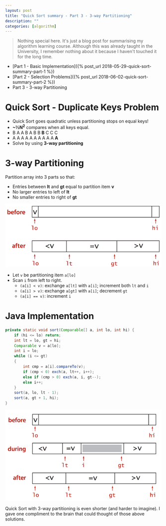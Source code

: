 ```yaml
---
layout: post
title: "Quick Sort summary - Part 3 - 3-way Partitioning"
description: ""
categories: [algorithm]
---
```


> Nothing special here. It's just a blog post for summarising my algorithm learning course. Although
> this was already taught in the University, I remember nothing about it because I haven't touched
> it for the long time.

- [Part 1 - Basic Implementation]({% post_url 2018-05-29-quick-sort-summary-part-1 %})
- [Part 2 - Selection Problems]({% post_url 2018-06-02-quick-sort-summary-part-2 %})
- Part 3 - 3-way Partitioning

# Quick Sort - Duplicate Keys Problem

-  Quick Sort goes quadratic unless partitioning stops on equal keys!
-  **~½N<sup>2</sup>** compares when all keys equal.
  - B A A B A B B **B** C C C
  - A A A A A A A A A A **A**
- Solve by using **3-way partitioning**

# 3-way Partitioning

Partition array into 3 parts so that:
- Entries between **lt** and **gt** equal to partition item **v**
- No larger entries to left of **lt**
- No smaller entries to right of **gt**

![3-way](/files/2018-05-27-quick-sort-summary/3way.png)

- Let `v` be partitioning item `a[lo]`
- Scan `i` from left to right.
  - `(a[i] < v)`: exchange `a[lt]` with `a[i]`; increment both `lt` and `i`
  - `(a[i] > v)`: exchange `a[gt]` with `a[i]`; decrement `gt`
  - `(a[i] == v)`: increment `i`

<!-- more -->

# Java Implementation

```java
private static void sort(Comparable[] a, int lo, int hi) {
    if (hi <= lo) return;
    int lt = lo, gt = hi;
    Comparable v = a[lo];
    int i = lo;
    while (i <= gt)
    {
        int cmp = a[i].compareTo(v);
        if (cmp < 0) exch(a, lt++, i++);
        else if (cmp > 0) exch(a, i, gt--);
        else i++;
    }
    sort(a, lo, lt - 1);
    sort(a, gt + 1, hi);
}
```

![3-way](/files/2018-05-27-quick-sort-summary/3way2.png)

Quick Sort with 3-way partitioning is even shorter (and harder to imagine). I gave one compliment to
the brain that could thought of those above solutions.
